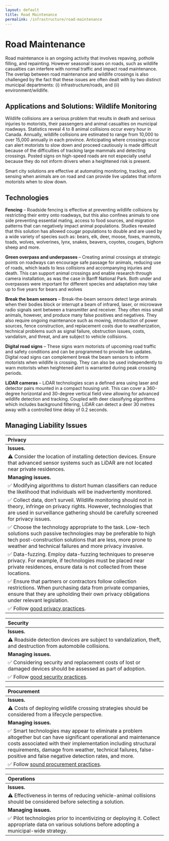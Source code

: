 ```yaml
---
layout: default
title: Road Maintenance
permalink: /infrastructure/road-maintenance
---
```


# Road Maintenance

Road maintenance is an ongoing activity that involves repaving, pothole filling, and repainting. However seasonal issues on roads, such as wildlife casualties can interfere with normal traffic and impact road maintenance. The overlap between road maintenance and wildlife crossings is also challenged by the fact that these issues are often dealt with by two distinct municipal departments: \(i\) infrastructure/roads, and \(ii\) environment/wildlife.

## Applications and Solutions: Wildlife Monitoring

Wildlife collisions are a serious problem that results in death and serious injuries to motorists, their passengers and animal casualties on municipal roadways. Statistics reveal 4 to 8 animal collisions occur every hour in Canada. Annually, wildlife collisions are estimated to range from 10,000 to over 15,000 annually in each province. Anticipating where crossings occur can alert motorists to slow down and proceed cautiously is made difficult because of the difficulties of tracking large mammals and detecting crossings. Posted signs on high-speed roads are not especially useful because they do not inform drivers when a heightened risk is present.

Smart city solutions are effective at automating monitoring, tracking, and sensing when animals are on road and can provide live updates that inform motorists when to slow down.

## Technologies

**Fencing** – Roadside fencing is effective at preventing wildlife collisions by restricting their entry onto roadways, but this also confines animals to one side preventing essential mating, access to food sources, and migration patterns that can negatively impact animal populations. Studies revealed that this solution has allowed cougar populations to double and are used by a wide variety of species such as: bears, elk, deer, moose, foxes, marmots, toads, wolves, wolverines, lynx, snakes, beavers, coyotes, cougars, bighorn sheep and more.

**Green overpass and underpasses** – Creating animal crossings at strategic points on roadways can encourage safe passage for animals, reducing use of roads, which leads to less collisions and accompanying injuries and death. This can support animal crossings and enable research through camera installation, as was the case in Banff National Park. Both under and overpasses were important for different species and adaptation may take up to five years for bears and wolves

**Break the beam sensors** – Break-the-beam sensors detect large animals when their bodies block or interrupt a beam of infrared, laser, or microwave radio signals sent between a transmitter and receiver. They often miss small animals, however, and produce many false positives and negatives. They also require ongoing maintenance such as mowing, introduction of power sources, fence construction, and replacement costs due to weatherization, technical problems such as signal failure, obstruction issues, costs, vandalism, and threat, and are subject to vehicle collisions.

**Digital road signs** – These signs warn motorists of upcoming road traffic and safety conditions and can be programmed to provide live updates. Digital road signs can complement break the beam sensors to inform motorists when wildlife is crossing. They can also be used independently to warn motorists when heightened alert is warranted during peak crossing periods.

**LiDAR cameras** – LiDAR technologies scan a defined area using laser and detector pairs mounted in a compact housing unit. This can cover a 360-degree horizontal and 30-degree vertical field view allowing for advanced wildlife detection and tracking. Coupled with deer classifying algorithms which includes background filtering, LiDAR can detect a deer 30 metres away with a controlled time delay of 0.2 seconds.

## Managing Liability Issues

| Privacy |
| :--- |
| **Issues.** |
| ⚠ Consider the location of installing detection devices. Ensure that advanced sensor systems such as LiDAR are not located near private residences. |
| **Managing issues.** |
| ✅ Modifying algorithms to distort human classifiers can reduce the likelihood that individuals will be inadvertently monitored. |
| ✅ Collect data, don’t surveil.  Wildlife monitoring should not in theory, infringe on privacy rights. However, technologies that are used in surveillance gathering should be carefully screened for privacy issues. |
| ✅ Choose the technology appropriate to the task.  Low-tech solutions such passive technologies may be preferable to high tech post-construction solutions that are less, more prone to weather and technical failures and more privacy invasive. |
| ✅ Data-fuzzing. Employ data-fuzzing techniques to preserve privacy. For example, if technologies must be placed near private residences, ensure data is not collected from these locations. |
| ✅ Ensure that partners or contractors follow collection restrictions. When purchasing data from private companies, ensure that they are upholding their own privacy obligations under relevant legislation. |
| ✅ Follow [good privacy practices](../meta-issues/privacy.md). |

| Security |
| :--- |
| **Issues.** |
| ⚠ Roadside detection devices are subject to vandalization, theft, and destruction from automobile collisions. |
| **Managing issues.** |
| ✅ Considering security and replacement costs of lost or damaged devices should be assessed as part of adoption. |
| ✅ Follow [good security practices](../meta-issues/security.md). |

| Procurement |
| :--- |
| **Issues.** |
| ⚠ Costs of deploying wildlife crossing strategies should be considered from a lifecycle perspective. |
| **Managing issues.** |
| ✅ Smart technologies may appear to eliminate a problem altogether but can have significant operational and maintenance costs associated with their implementation including structural requirements, damage from weather, technical failures, false-positive and false negative detection rates, and more. |
| ✅ Follow [sound procurement practices](../meta-issues/procurement.md). |

| Operations |
| :--- |
| **Issues.** |
| ⚠ Effectiveness in terms of reducing vehicle-animal collisions should be considered before selecting a solution. |
| **Managing issues.** |
| ✅ Pilot technologies prior to incentivizing or deploying it. Collect appropriate data on various solutions before adopting a municipal-wide strategy. |

